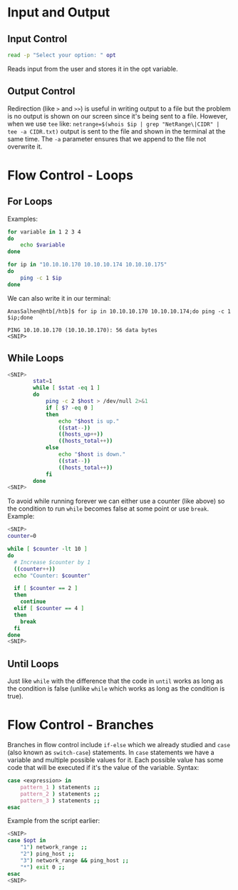 # Input and Output
## Input Control
```bash
read -p "Select your option: " opt
```
Reads input from the user and stores it in the opt variable.

## Output Control
Redirection (like `>` and `>>`) is useful in writing output to a file but the problem is no output is shown on our screen since it's being sent to a file. However, when we use `tee` like: `netrange=$(whois $ip | grep "NetRange\|CIDR" | tee -a CIDR.txt)` output is sent to the file and shown in the terminal at the same time. The `-a` parameter ensures that we append to the file not overwrite it.

# Flow Control - Loops
## For Loops
Examples:
```bash
for variable in 1 2 3 4
do
	echo $variable
done
```

```bash
for ip in "10.10.10.170 10.10.10.174 10.10.10.175"
do
	ping -c 1 $ip
done
```
We can also write it in our terminal:
```shell-session
AnasSalhen@htb[/htb]$ for ip in 10.10.10.170 10.10.10.174;do ping -c 1 $ip;done

PING 10.10.10.170 (10.10.10.170): 56 data bytes
<SNIP>
```

## While Loops
```bash
<SNIP>
		stat=1
		while [ $stat -eq 1 ]
		do
			ping -c 2 $host > /dev/null 2>&1
			if [ $? -eq 0 ]
			then
				echo "$host is up."
				((stat--))
				((hosts_up++))
				((hosts_total++))
			else
				echo "$host is down."
				((stat--))
				((hosts_total++))
			fi
		done
<SNIP>
```
To avoid while running forever we can either use a counter (like above) so the condition to run `while` becomes false at some point or use `break`. Example:
```bash
<SNIP>
counter=0

while [ $counter -lt 10 ]
do
  # Increase $counter by 1
  ((counter++))
  echo "Counter: $counter"

  if [ $counter == 2 ]
  then
    continue
  elif [ $counter == 4 ]
  then
    break
  fi
done
<SNIP>
```

## Until Loops
Just like `while` with the difference that the code in `until` works as long as the condition is false (unlike `while` which works as long as the condition is true).

# Flow Control - Branches
Branches in flow control include `if-else` which we already studied and `case` (also known as `switch-case`) statements. In `case` statements we have a variable and multiple possible values for it. Each possible value has some code that will be executed if it's the value of the variable. Syntax:
```bash
case <expression> in
	pattern_1 ) statements ;;
	pattern_2 ) statements ;;
	pattern_3 ) statements ;;
esac
```
Example from the script earlier:
```bash
<SNIP>
case $opt in
	"1") network_range ;;
	"2") ping_host ;;
	"3") network_range && ping_host ;;
	"*") exit 0 ;;
esac
<SNIP>
```
